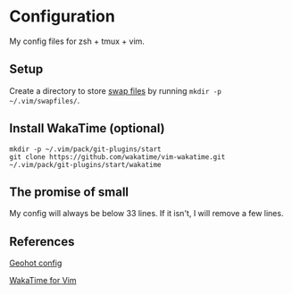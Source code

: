 # Configuration

My config files for zsh + tmux + vim.

## Setup

Create a directory to store [swap files][0] by running `mkdir -p ~/.vim/swapfiles/`.

## Install WakaTime (optional)

```
mkdir -p ~/.vim/pack/git-plugins/start
git clone https://github.com/wakatime/vim-wakatime.git ~/.vim/pack/git-plugins/start/wakatime
```

## The promise of small

My config will always be below 33 lines. If it isn't, I will remove a few lines.

## References

[Geohot config][1]

[WakaTime for Vim][2]


[0]: https://vi.stackexchange.com/questions/177/what-is-the-purpose-of-swap-files
[1]: https://github.com/geohot/configuration
[2]: https://wakatime.com/vim
